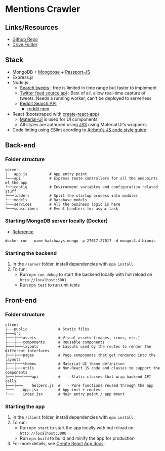 # Mentions Crawler

## Links/Resources

- [Github Repo](https://github.com/hatchways/team-bulldozer-1/invitations)
- [Drive Folder](https://drive.google.com/drive/u/2/folders/1_LKa9peQrEwvZEWDE-z-AD7DMntX3qoP)


## Stack

- MongoDB + [Mongoose](https://mongoosejs.com/docs/) + [Passport-JS](http://www.passportjs.org/)
- Express.js
- Node.js
    - [Search tweets](https://developer.twitter.com/en/docs/tweets/search/overview) : free is limited in time range but faster to implement
    - [Twitter feed source api](https://developer.twitter.com/en/docs/tweets/filter-realtime/overview) : Best of all, allow real-time capture of tweets. Needs a running worker, can't be deployed to serverless
    - [Reddit Search API](https://www.reddit.com/dev/api/#GET_search)
      - [reddit npm](https://www.npmjs.com/package/reddit)
- React (bootstraped with [create-react-app](https://create-react-app.dev/)) 
    - [Material-UI](https://material-ui.com/) is used for UI components
    - All styles are authored using [JSS](https://cssinjs.org/) using Material UI's wrappers
- Code linting using ESlint acording to [Airbnb's JS code style guide](https://github.com/airbnb/javascript/tree/master/react)

## Back-end

### Folder structure

```
server
│   app.js          # App entry point
└───api             # Express route controllers for all the endpoints of the app
└───config          # Environment variables and configuration related stuff
└───loaders         # Split the startup process into modules
└───models          # Database models
└───services        # All the business logic is here
└───subscribers     # Event handlers for async task
```

### Starting MongoDB server locally (Docker)

  - [Reference](https://hub.docker.com/_/mongo)

```
docker run --name hatchways-mongo -p 27017:27017 -d mongo:4.4-bionic
```

### Starting the backend

1. In the `/server` folder, install dependencies with `npm install`
2. To run:
    * Run `npm run debug` to start the backend locally with hot reload on `http://localhost:3001`
    * Run `npm test` to run unit tests


## Front-end

### Folder structure
```
client
├───public              # Static files
├───src
├───├───assets          # Visual assets (images, icons, etc.)
├───├───components      # Reusable components
├───├───layouts         # Layouts used by the routes to render the different interfaces
├───├───pages           # Page components that get rendered into the layouts
├───├───themes          # Material UI theme definition
├───├───utils           # Non-React JS code and classes to support the components
├───├───├───api         #   - Static classes that wrap backend API calls
├───├───    helpers.js  #   - Pure functions reused through the app
└───    App.jsx         # App init + routes
└───    index.jsx       # Main entry point / app mount
```

### Starting the app

1. In the `/client` folder, install dependencies with `npm install`
2. To run:
    * Run `npm start` to start the app locally with hot reload on `http://localhost:3000`
    * Run `npm build` to build and minify the app for production
3. For more details, see [Create React App docs](https://create-react-app.dev/docs/getting-started).

